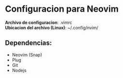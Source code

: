 # Configuracion para Neovim
**Archivo de configuracion**: .vimrc <br>
**Ubicacion del archivo (Linux)**: ~/.config/nvim/

## Dependencias: 
- Neovim (Snap)
- Plug
- Git
- Nodejs
